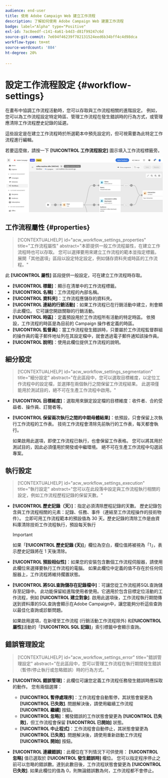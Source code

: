 ```yaml
---
audience: end-user
title: 使用 Adobe Campaign Web 建立工作流程
description: 了解如何使用 Adobe Campaign Web 建置工作流程
badge: label="Alpha" type="Positive"
exl-id: 7ac8eedf-c141-4a61-b4d3-d81f99247c6d
source-git-commit: 7e694f46239f782131524eed6b34bff4c4d98dca
workflow-type: tm+mt
source-wordcount: '884'
ht-degree: 20%

---
```


# 設定工作流程設定 {#workflow-settings}

在畫布中協調工作流程活動時，您可以存取與工作流程相關的進階設定。 例如，您可以為工作流程設定特定時區、管理工作流程在發生錯誤時的行為方式，或管理應清除工作流程歷史記錄的延遲。

這些設定是在建立工作流程時於所選範本中預先設定的，但可視需要為此特定工作流程進行編輯。

若要這麼做，請按一下 **[!UICONTROL 工作流程設定]** 圖示填入工作流程標籤旁。

![](assets/workflow-settings.png)

## 工作流程屬性 {#properties}

>[!CONTEXTUALHELP]
>id="acw_workflow_settings_properties"
>title="工作流程屬性"
>abstract="本節提供一般工作流程屬性，在建立工作流程時也可以存取。 您可以選擇要用來建立工作流程的範本並指定標籤。 展開「其他選項」區段以設定特定設定，例如儲存資料夾或時區的工作流程。"

此 **[!UICONTROL 屬性]** 區段提供一般設定，可在建立工作流程時存取。

* **[!UICONTROL 標籤]**：顯示在清單中的工作流程標籤。
* **[!UICONTROL 名稱]**：工作流程的內部名稱。
* **[!UICONTROL 資料夾]**：工作流程應儲存的資料夾。
* **[!UICONTROL 連結的行銷活動]**：如果工作流程已在行銷活動中建立，則會顯示此欄位。 它可讓您開啟關聯的行銷活動。
* **[!UICONTROL 時區]**：定義預設用於工作流程所有活動的特定時區。 依預設，工作流程的時區是為目前的 Campaign 操作者定義的時區。
* **[!UICONTROL 監督員]**：當工作流程發生錯誤時，只要屬於工作流程監督群組的操作員的電子郵件地址列在其設定檔中，就會透過電子郵件通知該操作員。
* **[!UICONTROL 說明]**：使用此欄位提供工作流程的說明。

## 細分設定

>[!CONTEXTUALHELP]
>id="acw_workflow_settings_segmentation"
>title="細分設定"
>abstract="在此區段中，您可以選取目標維度，以定位工作流程中的設定檔，並選擇在兩個執行之間保留工作流程結果。 此選項僅能用於測試目的，絕不可在生產工作流程中啟用。"

* **[!UICONTROL 目標維度]**：選取用來鎖定設定檔的目標維度：收件者、合約受益者、操作員、訂閱者等。
* **[!UICONTROL 保留兩次執行之間的中期母體結果]**：依預設，只會保留上次執行工作流程的工作表。 技術工作流程會清除先前執行的工作表，每天都會執行。

   如果啟用此選項，即使工作流程已執行，也會保留工作表格。 您可以將其用於測試目的，因此必須僅用於開發或中繼環境。 絕不可在生產工作流程中勾選該專案。

## 執行設定

>[!CONTEXTUALHELP]
>id="acw_workflow_settings_execution"
>title="執行設定"
>abstract="您可以在此段落中設定與工作流程執行相關的設定，例如工作流程歷程記錄的保留天數。"

* **[!UICONTROL 歷史記錄（天）]**：指定必須清除歷程記錄的天數。 歷史記錄包含與工作流程相關的元素：記錄、任務、事件（連結至工作流程操作的技術物件）。 立即可用工作流程範本的預設值為 30 天。歷史記錄的清除工作是由資料庫清除技術工作流程執行，預設每天執行

   >[!IMPORTANT]
   >
   >如果「**[!UICONTROL 歷史記錄 (天)]**」欄位為空白，欄位值將被視為「1」，表示歷史記錄將在 1 天後清除。

* **[!UICONTROL 預設相似性]**：如果您的安裝包含數個工作流程伺服器，請使用此欄位來選擇要執行工作流程的電腦。 如果此欄位中定義的值不存在於任何伺服器上，工作流程將維持擱置狀態。

* **[!UICONTROL 將SQL查詢儲存在記錄檔中]**：可讓您從工作流程將SQL查詢儲存至記錄中。 此功能保留給進階使用者使用。它適用於包含目標定位活動的工作流程，例如 **[!UICONTROL 建立對象]**. 啟用此選項後，工作流程執行期間傳送到資料庫的SQL查詢會顯示在Adobe Campaign中，讓您能夠分析這些查詢以最佳化查詢或診斷問題。

   如果啟用選項，在新增至工作流程 (行銷活動工作流程除外) 和&#x200B;**[!UICONTROL 屬性]**&#x200B;活動的「**[!UICONTROL SQL 記錄]**」索引標籤中會顯示查詢。<!-- where?-->

## 錯誤管理設定

>[!CONTEXTUALHELP]
>id="acw_workflow_settings_error"
>title="錯誤管理設定"
>abstract="在此區段中，您可以管理工作流程在執行期間發生錯誤（暫停/停止執行或忽略錯誤）時的行為方式。"

* **[!UICONTROL 錯誤管理]**：此欄位可讓您定義工作流程任務發生錯誤時應採取的動作。 您有兩個選擇：

   * **[!UICONTROL 暫停處理序]**：工作流程會自動暫停，其狀態會變更為 **[!UICONTROL 已失敗]**. 問題解決後，請使用繼續工作流程 **[!UICONTROL 繼續]** 按鈕。
   * **[!UICONTROL 忽略]**：觸發錯誤的工作狀態會變更為 **[!UICONTROL 已失敗]**，但工作流程會保留 **[!UICONTROL 已開始]** 狀態。 <!-- TO ADD ONCE SCHEUDLER IS AVAILABLE This configuration is relevant for recurring tasks: if the branch includes a scheduler, it will start normally next time the workflow is executed.-->
   * **[!UICONTROL 中止程式]**：工作流程會自動停止，其狀態會變更為 **[!UICONTROL 已失敗]**. 問題解決後，請使用重新啟動工作流程 **[!UICONTROL 開始]** 按鈕。

* **[!UICONTROL 連續錯誤]**：此欄位在下列情況下可供使用： **[!UICONTROL 忽略]** 值已選取於 **[!UICONTROL 發生錯誤時]** 欄位。 您可以指定程序停止之前可以忽略的錯誤數。達到此數目後，工作流程狀態會變更為 **[!UICONTROL 已失敗]**. 如果此欄位的值為 0，則無論錯誤數為何，工作流程都不會停止。
